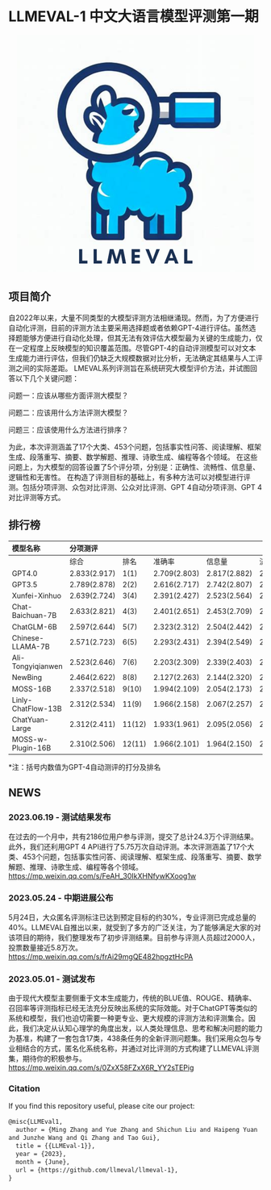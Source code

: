 # LLMEVAL-1 中文大语言模型评测第一期

<div align=center><img src="llmeval-logo.png"/></div>

## 项目简介

自2022年以来，大量不同类型的大模型评测方法相继涌现。然而，为了方便进行自动化评测，目前的评测方法主要采用选择题或者依赖GPT-4进行评估。虽然选择题能够方便进行自动化处理，但其无法有效评估大模型最为关键的生成能力，仅在一定程度上反映模型的知识覆盖范围。尽管GPT-4的自动评测模型可以对文本生成能力进行评估，但我们仍缺乏大规模数据对比分析，无法确定其结果与人工评测之间的实际差距。
LMEVAL系列评测旨在系统研究大模型评价方法，并试图回答以下几个关键问题：

问题一：应该从哪些方面评测大模型？

问题二：应该用什么方法评测大模型？

问题三：应该使用什么方法进行排序？

为此，本次评测涵盖了17个大类、453个问题，包括事实性问答、阅读理解、框架生成、段落重写、摘要、数学解题、推理、诗歌生成、编程等各个领域。
在这些问题上，为大模型的回答设置了5个评分项，分别是：正确性、流畅性、信息量、逻辑性和无害性。
在构造了评测目标的基础上，有多种方法可以对模型进行评测。包括分项评测、众包对比评测、公众对比评测、GPT 4自动分项评测、GPT 4 对比评测等方式。

## 排行榜
| 模型名称            | 分项测评       |        |             |                   |              |              |                | 对比测评      |             |
|:-------------------|:-------------|:-------|:-------------|:------------------|:-------------|:-------------|:---------------|:-------------|:------------|
|                    | 综合          | 排名   | 准确率     | 信息量   | 流畅性      | 逻辑性   | 无害性   | 对比打分     | 排名   |
| GPT4.0             | 2.833(2.917) | 1(1)   | 2.709(2.803) | 2.817(2.882)      | 2.870(3.000) | 2.832(2.901) | 2.937(3.000)   | 0.701(0.894) | 1(1)        |
| GPT3.5             | 2.789(2.878) | 2(2)   | 2.616(2.717) | 2.742(2.807)      | 2.850(3.000) | 2.785(2.868) | 2.954(2.998)   | 0.643(0.818) | 2(2)        |
| Xunfei-Xinhuo      | 2.639(2.724) | 3(4)   | 2.391(2.427) | 2.523(2.564)      | 2.745(2.987) | 2.633(2.646) | 2.904(2.996)   | 0.550(0.623) | 5(3)        |
| Chat-Baichuan-7B   | 2.633(2.821) | 4(3)   | 2.401(2.651) | 2.453(2.709)      | 2.720(2.998) | 2.627(2.753) | 2.964(2.993)   | 0.603(0.621) | 3(4)        |
| ChatGLM-6B         | 2.597(2.644) | 5(7)   | 2.323(2.312) | 2.504(2.442)      | 2.703(2.956) | 2.555(2.518) | 2.899(2.989)   | 0.579(0.547) | 4(5)        |
| Chinese-LLAMA-7B   | 2.571(2.723) | 6(5)   | 2.293(2.431) | 2.394(2.549)      | 2.696(2.993) | 2.553(2.646) | 2.919(2.998)   | 0.506(0.457) | 6(7)        |
| Ali-Tongyiqianwen  | 2.523(2.646) | 7(6)   | 2.203(2.309) | 2.339(2.403)      | 2.670(2.983) | 2.530(2.542) | 2.875(2.991)   | 0.491(0.507) | 7(6)        |
| NewBing            | 2.464(2.622) | 8(8)   | 2.127(2.263) | 2.144(2.320)      | 2.607(2.996) | 2.550(2.531) | 2.892(2.998)   | 0.415(0.425) | 9(8)        |
| MOSS-16B           | 2.337(2.518) | 9(10)  | 1.994(2.109) | 2.054(2.173)      | 2.498(2.974) | 2.288(2.370) | 2.849(2.965)   | 0.377(0.272) | 11(10)      |
| Linly-ChatFlow-13B | 2.312(2.534) | 11(9)  | 1.966(2.158) | 2.067(2.257)      | 2.408(2.928) | 2.288(2.351) | 2.830(2.976)   | 0.398(0.339) | 10(9)       |
| ChatYuan-Large     | 2.312(2.411) | 11(12) | 1.933(1.961) | 2.095(2.056)      | 2.458(2.851) | 2.247(2.195) | 2.826(2.994)   | 0.426(0.245) | 8(12)       |
| MOSS-w-Plugin-16B  | 2.310(2.506) | 12(11) | 1.966(2.101) | 1.964(2.150)      | 2.499(2.963) | 2.285(2.352) | 2.834(2.967)   | 0.352(0.254) | 12(11)      |

*注：括号内数值为GPT-4自动测评的打分及排名

## NEWS
### 2023.06.19 - 测试结果发布

在过去的一个月中，共有2186位用户参与评测，提交了总计24.3万个评测结果。此外，我们还利用GPT 4 API进行了5.75万次自动评测。本次评测涵盖了17个大类、453个问题，包括事实性问答、阅读理解、框架生成、段落重写、摘要、数学解题、推理、诗歌生成、编程等各个领域。
https://mp.weixin.qq.com/s/FeAH_30IkXHNfywKXoog1w

### 2023.05.24 - 中期进展公布

5月24日，大众匿名评测标注已达到预定目标的约30%，专业评测已完成总量的40%。LLMEVAL自推出以来，就受到了多方的广泛关注，为了能够满足大家的对该项目的期待，我们整理发布了初步评测结果。目前参与评测人员超过2000人，投票数量接近5.8万次。
https://mp.weixin.qq.com/s/frAi29mgQE482hpgztHcPA

### 2023.05.01 - 测试发布
由于现代大模型主要侧重于文本生成能力，传统的BLUE值、ROUGE、精确率、召回率等评测指标已经无法充分反映出系统的实际效能。对于ChatGPT等类似的系统和模型，我们也迫切需要一种更专业、更大规模的评测方法和评测集合。因此，我们决定从认知心理学的角度出发，以人类处理信息、思考和解决问题的能力为基准，构建了一套包含17类，438条任务的全新评测问题集。我们采用众包与专业相结合的方式，匿名化系统名称，并通过对比评测的方式构建了LLMEVAL评测集，期待你的积极参与。
https://mp.weixin.qq.com/s/0ZxX58FZxX6R_YY2sTEPig

### Citation

If you find this repository useful, please cite our project:
```
@misc{LLMEval1,
  author = {Ming Zhang and Yue Zhang and Shichun Liu and Haipeng Yuan and Junzhe Wang and Qi Zhang and Tao Gui},
  title = {{LLMEval-1}},
  year = {2023},
  month = {June},
  url = {https://github.com/llmeval/llmeval-1},
}
```
